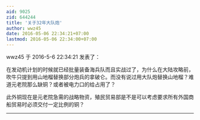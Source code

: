 ```yaml
---
aid: 9025
zid: 644244
title: '关于32年大队炮'
author: wwz45
date: 2016-05-06 22:34:21+07:00
lastmod: 2016-05-06 22:34:00+07:00
---
```


wwz45 于 2016-5-6 22:34:21 发表了：

在发动机计划的时候就已经批量装备海兵队而且实战过了，为什么在大陆攻略前，吹牛只提到用山地榴替换部分炮兵的拿破仑。而没有说过用大队炮替换山地榴？难道元老院那么缺铜？或者被电力口的给占用了？

此外铜现在是元老院急需的战略物资，殖民贸易部是不是可以考虑要求所有外国商船贸易时必须交付一定比例的铜？

---------


